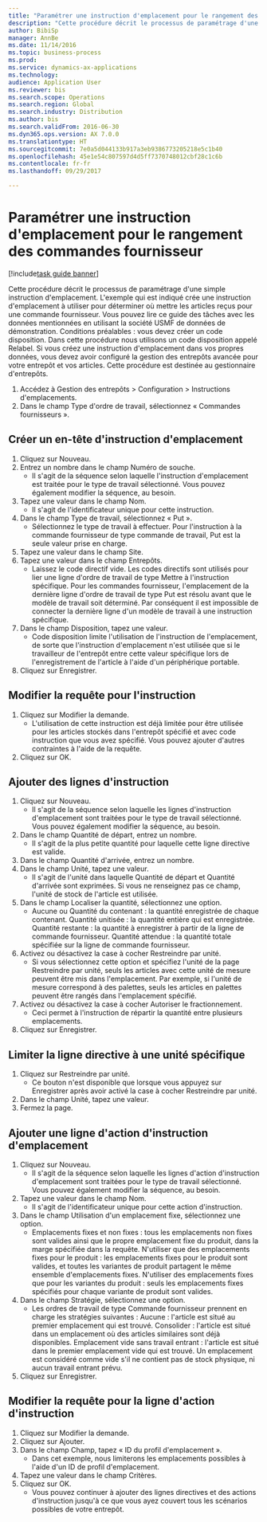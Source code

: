 ```yaml
--- 
title: "Paramétrer une instruction d'emplacement pour le rangement des commandes fournisseur"
description: "Cette procédure décrit le processus de paramétrage d'une simple instruction d'emplacement."
author: BibiSp
manager: AnnBe
ms.date: 11/14/2016
ms.topic: business-process
ms.prod: 
ms.service: dynamics-ax-applications
ms.technology: 
audience: Application User
ms.reviewer: bis
ms.search.scope: Operations
ms.search.region: Global
ms.search.industry: Distribution
ms.author: bis
ms.search.validFrom: 2016-06-30
ms.dyn365.ops.version: AX 7.0.0
ms.translationtype: HT
ms.sourcegitcommit: 7e0a5d044133b917a3eb9386773205218e5c1b40
ms.openlocfilehash: 45e1e54c807597d4d5ff7370748012cbf28c1c6b
ms.contentlocale: fr-fr
ms.lasthandoff: 09/29/2017

---
```

# <a name="set-up-a-location-directive-for-purchase-order-put-away"></a>Paramétrer une instruction d'emplacement pour le rangement des commandes fournisseur

[!include[task guide banner](../../includes/task-guide-banner.md)]

Cette procédure décrit le processus de paramétrage d'une simple instruction d'emplacement. L'exemple qui est indiqué crée une instruction d'emplacement à utiliser pour déterminer où mettre les articles reçus pour une commande fournisseur. Vous pouvez lire ce guide des tâches avec les données mentionnées en utilisant la société USMF de données de démonstration. Conditions préalables : vous devez créer un code disposition. Dans cette procédure nous utilisons un code disposition appelé Relabel. Si vous créez une instruction d'emplacement dans vos propres données, vous devez avoir configuré la gestion des entrepôts avancée pour votre entrepôt et vos articles.  Cette procédure est destinée au gestionnaire d'entrepôts.

1. Accédez à Gestion des entrepôts > Configuration > Instructions d'emplacements.
2. Dans le champ Type d'ordre de travail, sélectionnez « Commandes fournisseurs ».

## <a name="create-a-location-directive-header"></a>Créer un en-tête d'instruction d'emplacement
1. Cliquez sur Nouveau.
2. Entrez un nombre dans le champ Numéro de souche.
    * Il s'agit de la séquence selon laquelle l'instruction d'emplacement est traitée pour le type de travail sélectionné. Vous pouvez également modifier la séquence, au besoin.  
3. Tapez une valeur dans le champ Nom.
    * Il s'agit de l'identificateur unique pour cette instruction.  
4. Dans le champ Type de travail, sélectionnez « Put ».
    * Sélectionnez le type de travail à effectuer. Pour l'instruction à la commande fournisseur de type commande de travail, Put est la seule valeur prise en charge.  
5. Tapez une valeur dans le champ Site.
6. Tapez une valeur dans le champ Entrepôts.
    * Laissez le code directif vide.  Les codes directifs sont utilisés pour lier une ligne d'ordre de travail de type Mettre à l'instruction spécifique. Pour les commandes fournisseur, l'emplacement de la dernière ligne d'ordre de travail de type Put est résolu avant que le modèle de travail soit déterminé. Par conséquent il est impossible de connecter la dernière ligne d'un modèle de travail à une instruction spécifique.   
7. Dans le champ Disposition, tapez une valeur.
    * Code disposition limite l'utilisation de l'instruction de l'emplacement, de sorte que l'instruction d'emplacement n'est utilisée que si le travailleur de l'entrepôt entre cette valeur spécifique lors de l'enregistrement de l'article à l'aide d'un périphérique portable.  
8. Cliquez sur Enregistrer.

## <a name="edit-the-query-for-directive"></a>Modifier la requête pour l'instruction
1. Cliquez sur Modifier la demande.
    * L'utilisation de cette instruction est déjà limitée pour être utilisée pour les articles stockés dans l'entrepôt spécifié et avec code instruction que vous avez spécifié. Vous pouvez ajouter d'autres contraintes à l'aide de la requête.  
2. Cliquez sur OK.

## <a name="add-directive-lines"></a>Ajouter des lignes d'instruction
1. Cliquez sur Nouveau.
    * Il s'agit de la séquence selon laquelle les lignes d'instruction d'emplacement sont traitées pour le type de travail sélectionné. Vous pouvez également modifier la séquence, au besoin.  
2. Dans le champ Quantité de départ, entrez un nombre.
    * Il s'agit de la plus petite quantité pour laquelle cette ligne directive est valide.  
3. Dans le champ Quantité d'arrivée, entrez un nombre.
4. Dans le champ Unité, tapez une valeur.
    * Il s'agit de l'unité dans laquelle Quantité de départ et Quantité d'arrivée sont exprimées. Si vous ne renseignez pas ce champ, l'unité de stock de l'article est utilisée.  
5. Dans le champ Localiser la quantité, sélectionnez une option.
    * Aucune ou Quantité du contenant : la quantité enregistrée de chaque contenant. Quantité unitisée : la quantité entière qui est enregistrée. Quantité restante : la quantité à enregistrer à partir de la ligne de commande fournisseur. Quantité attendue : la quantité totale spécifiée sur la ligne de commande fournisseur.  
6. Activez ou désactivez la case à cocher Restreindre par unité.
    * Si vous sélectionnez cette option et spécifiez l'unité de la page Restreindre par unité, seuls les articles avec cette unité de mesure peuvent être mis dans l'emplacement. Par exemple, si l'unité de mesure correspond à des palettes, seuls les articles en palettes peuvent être rangés dans l'emplacement spécifié.  
7. Activez ou désactivez la case à cocher Autoriser le fractionnement.
    * Ceci permet à l'instruction de répartir la quantité entre plusieurs emplacements.  
8. Cliquez sur Enregistrer.

## <a name="restrict-the-directive-line-to-a-specific-unit"></a>Limiter la ligne directive à une unité spécifique
1. Cliquez sur Restreindre par unité.
    * Ce bouton n'est disponible que lorsque vous appuyez sur Enregistrer après avoir activé la case à cocher Restreindre par unité.  
2. Dans le champ Unité, tapez une valeur.
3. Fermez la page.

## <a name="add-a-location-directive-action-line"></a>Ajouter une ligne d'action d'instruction d'emplacement
1. Cliquez sur Nouveau.
    * Il s'agit de la séquence selon laquelle les lignes d'action d'instruction d'emplacement sont traitées pour le type de travail sélectionné. Vous pouvez également modifier la séquence, au besoin.  
2. Tapez une valeur dans le champ Nom.
    * Il s'agit de l'identificateur unique pour cette action d'instruction.  
3. Dans le champ Utilisation d'un emplacement fixe, sélectionnez une option.
    * Emplacements fixes et non fixes : tous les emplacements non fixes sont valides ainsi que le propre emplacement fixe du produit, dans la marge spécifiée dans la requête.  N'utiliser que des emplacements fixes pour le produit : les emplacements fixes pour le produit sont valides, et toutes les variantes de produit partagent le même ensemble d'emplacements fixes. N'utiliser des emplacements fixes que pour les variantes du produit : seuls les emplacements fixes spécifiés pour chaque variante de produit sont valides.  
4. Dans le champ Stratégie, sélectionnez une option.
    * Les ordres de travail de type Commande fournisseur prennent en charge les stratégies suivantes : Aucune : l'article est situé au premier emplacement qui est trouvé. Consolider : l'article est situé dans un emplacement où des articles similaires sont déjà disponibles. Emplacement vide sans travail entrant : l'article est situé dans le premier emplacement vide qui est trouvé. Un emplacement est considéré comme vide s'il ne contient pas de stock physique, ni aucun travail entrant prévu.  
5. Cliquez sur Enregistrer.

## <a name="edit-the-query-for-directive-action-line"></a>Modifier la requête pour la ligne d'action d'instruction
1. Cliquez sur Modifier la demande.
2. Cliquez sur Ajouter.
3. Dans le champ Champ, tapez « ID du profil d'emplacement ».
    * Dans cet exemple, nous limiterons les emplacements possibles à l'aide d'un ID de profil d'emplacement.  
4. Tapez une valeur dans le champ Critères.
5. Cliquez sur OK.
    * Vous pouvez continuer à ajouter des lignes directives et des actions d'instruction jusqu'à ce que vous ayez couvert tous les scénarios possibles de votre entrepôt.  


